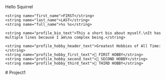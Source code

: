 <resources>
    <string name="app_name">Hello Squirrel</string>

    <string name="first_name">FIRST</string>
    <string name="last_name">LAST</string>
    <string name="full_name">%s %s</string>

    <string name="profile_bio_text">This a short bio about myself.\nIt has multiple lines because I am\na complex being.</string>

    <string name="profile_hobby_header_text">Greatest Hobbies of All Time:</string>
    <string name="profile_hobby_first_text">🥇 FIRST HOBBY</string>
    <string name="profile_hobby_second_text">🥈 SECOND HOBBY</string>
    <string name="profile_hobby_third_text">🥉 THIRD HOBBY</string>
</resources># Project1
